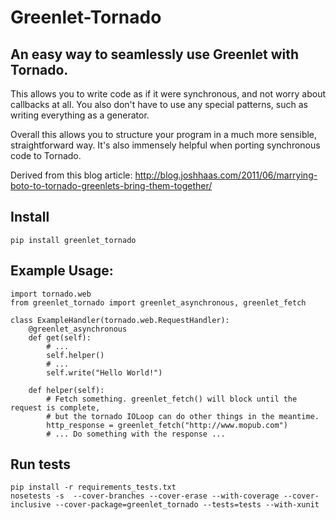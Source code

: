 Greenlet-Tornado
================

An easy way to seamlessly use Greenlet with Tornado.
----------------------------------------------------

This allows you to write code as if it were synchronous, and not worry about callbacks at all.
You also don't have to use any special patterns, such as writing everything as a generator.

Overall this allows you to structure your program in a much more sensible, straightforward way.
It's also immensely helpful when porting synchronous code to Tornado.

Derived from this blog article:
<http://blog.joshhaas.com/2011/06/marrying-boto-to-tornado-greenlets-bring-them-together/>

Install
-------

    pip install greenlet_tornado

Example Usage:
--------------

    import tornado.web
    from greenlet_tornado import greenlet_asynchronous, greenlet_fetch

    class ExampleHandler(tornado.web.RequestHandler):
        @greenlet_asynchronous
        def get(self):
            # ...
            self.helper()
            # ...
            self.write("Hello World!")

        def helper(self):
            # Fetch something. greenlet_fetch() will block until the request is complete,
            # but the tornado IOLoop can do other things in the meantime.
            http_response = greenlet_fetch("http://www.mopub.com")
            # ... Do something with the response ...

Run tests
---------

    pip install -r requirements_tests.txt
    nosetests -s  --cover-branches --cover-erase --with-coverage --cover-inclusive --cover-package=greenlet_tornado --tests=tests --with-xunit

